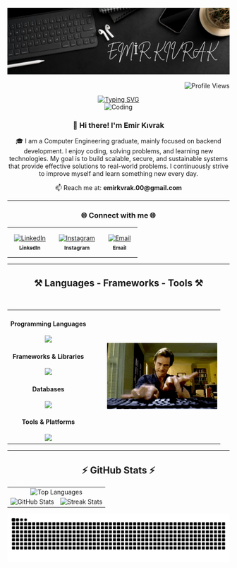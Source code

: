 <!-- Profile banner -->
![MasterHead](https://github.com/emirkvrak/emirkvrak/blob/main/MyBenner.png)

<!-- Profile views counter -->
<p align="right">
  <img src="https://komarev.com/ghpvc/?username=emirkvrak&color=blue" alt="Profile Views"/>
</p>

<!-- Typing animation -->
<div align="center">
  <a href="https://github.com/emirkvrak">
    <img src="https://readme-typing-svg.demolab.com?font=Fira+Code&size=28&duration=3000&pause=500&center=true&vCenter=true&width=435&lines=%E2%9C%A8+Emir+K%C4%B1vrak+%E2%9C%A8;%F0%9F%93%9A+Computer+Engineer+%F0%9F%92%BB;Welcome+To+My+Profile+%F0%9F%91%80" alt="Typing SVG" />
  </a>
</div>

<!-- Coding GIF (right aligned) -->
<div align="center">
  <img src="https://github.com/emirkvrak/emirkvrak/blob/main/MyCoder.gif" alt="Coding" width="200" />
</div>

<!-- About Me -->
<h3 align="center">👋 Hi there! I'm Emir Kıvrak</h3>

<p align="center">
🎓 I am a Computer Engineering graduate, mainly focused on backend development.  
I enjoy coding, solving problems, and learning new technologies.  
My goal is to build scalable, secure, and sustainable systems that provide effective solutions to real-world problems.  
I continuously strive to improve myself and learn something new every day.  
</p>

<p align="center">📫 Reach me at: <strong>emirkvrak.00@gmail.com</strong></p>

---

<!-- Social Media -->
<h3 align="center">🌐 Connect with me 🌐</h3>

<div align="center">
  <table>
    <tr>
      <td align="center" style="padding: 15px;">
        <a href="https://www.linkedin.com/in/emirkvrak/" target="_blank" rel="noopener noreferrer">
          <img src="https://raw.githubusercontent.com/rahuldkjain/github-profile-readme-generator/master/src/images/icons/Social/linked-in-alt.svg" height="30" width="40" alt="LinkedIn" /><br/>
          <sub><b>LinkedIn</b></sub>
        </a>
      </td>
      <td align="center" style="padding: 15px;">
        <a href="https://www.instagram.com/emir.kvrak/" target="_blank" rel="noopener noreferrer">
          <img src="https://raw.githubusercontent.com/rahuldkjain/github-profile-readme-generator/master/src/images/icons/Social/instagram.svg" height="30" width="40" alt="Instagram" /><br/>
          <sub><b>Instagram</b></sub>
        </a>
      </td>
      <td align="center" style="padding: 15px;">
        <a href="mailto:emirkvrak.00@gmail.com" target="_blank" rel="noopener noreferrer">
          <img src="https://img.icons8.com/color/48/000000/gmail--v1.png" height="30" width="40" alt="Email" /><br/>
          <sub><b>Email</b></sub>
        </a>
      </td>
    </tr>
  </table>
</div>

---

<!-- Technologies -->
<h2 align="center">⚒️ Languages - Frameworks - Tools ⚒️</h2>
<br/>
<table align="center">
  <tr>
    <td align="center" valign="middle">
      <h4>Programming Languages</h4>
      <img src="https://skillicons.dev/icons?i=python,java" />
      <h4>Frameworks & Libraries</h4>
      <img src="https://skillicons.dev/icons?i=react,flask,spring,tailwind" />
      <h4>Databases</h4>
      <img src="https://skillicons.dev/icons?i=mongodb,postgres" />
      <h4>Tools & Platforms</h4>
      <img src="https://skillicons.dev/icons?i=docker,git" />
    </td>
    <td align="center" valign="middle" style="padding-left: 40px;">
      <img src="https://github.com/emirkvrak/emirkvrak/blob/main/coding.gif?raw=true" width="250px" alt="Coding gif" />
    </td>
  </tr>
</table>

---

<!-- GitHub Stats -->
<h2 align="center">⚡ GitHub Stats ⚡</h2>

<table align="center">
  <tr>
    <td colspan="2" align="center">
      <img 
        src="https://github-readme-stats.vercel.app/api/top-langs/?username=emirkvrak&layout=compact&hide_border=true&bg_color=0d1b2a&title_color=71c7ec&text_color=ffffff"
        width="360" height="150"
        alt="Top Languages"
      />
    </td>
  </tr>
  <tr>
    <td align="center">
      <img 
        src="https://github-readme-stats.vercel.app/api?username=emirkvrak&show_icons=true&hide_border=true&bg_color=0d1b2a&title_color=71c7ec&text_color=ffffff&icon_color=71c7ec"
        width="420" height="200"
        alt="GitHub Stats"
      />
    </td>
    <td align="center">
      <img 
        src="https://github-readme-streak-stats.herokuapp.com?user=emirkvrak&hide_border=true&background=0D1B2A&ring=71C7EC&fire=71C7EC&currStreakLabel=71C7EC&sideNums=ffffff&sideLabels=71C7EC&dates=ffffff"
        width="420" height="200"
        alt="Streak Stats"
      />
    </td>
  </tr>
</table>

<!-- Snake Animation -->
<div align="center">
  <img src="https://raw.githubusercontent.com/emirkvrak/emirkvrak/output/github-snake-dark.svg" alt="GitHub Snake" />
</div>
